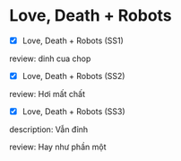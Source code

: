 # Love, Death + Robots

- [x]  Love, Death + Robots (SS1)

review: dinh cua chop

- [x]  Love, Death + Robots (SS2)

review: Hơi mất chất

- [x]  Love, Death + Robots (SS3)

description: Vẫn đỉnh

review: Hay như phần một